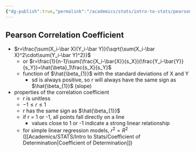 ```yaml
---
{"dg-publish":true,"permalink":"/academics/stats/intro-to-stats/pearson-correlation-coefficient/","created":"2024-04-18T20:31:37.740-04:00","updated":"2025-07-07T17:21:02.454-04:00"}
---
```


## Pearson Correlation Coefficient
- $r=\frac{\sum(X_i-\bar X)(Y_i-\bar Y)}{\sqrt{\sum(X_i-\bar X)^2\cdot\sum(Y_i-\bar Y)^2}}$
	- or $r=\frac{1}{n-1}\sum(\frac{X_i-\bar{X}}{s_X})(\frac{Y_i-\bar{Y}}{s_Y})=\hat{\beta}_1\frac{s_X}{s_Y}$
	- function of $\hat{\beta_{1}}$ with the standard deviations of X and Y
		- sd is always positive, so r will always have the same sign as $\hat{\beta_{1}}$ (slope)
- properties of the correlation coefficient
	- r is unitless
	- $-1\leq r\leq 1$
	- r has the same sign as $\hat{\beta_{1}}$
	- if r = 1 or -1, all points fall directly on a line
		- values close to 1 or -1 indicate a strong linear relationship
	- for simple linear regression models, $r^2=R^2$ ([[Academics/STATS/Intro to Stats/Coefficient of Determination\|Coefficient of Determination]])

